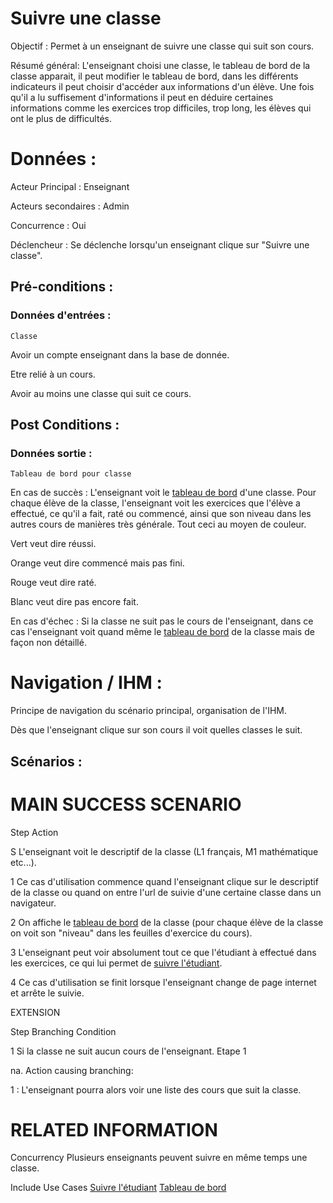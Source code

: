 # Suivre une classe


Objectif :  Permet à un enseignant de suivre une classe qui suit son cours. 

Résumé général: L'enseignant choisi une classe, le tableau de bord de la classe apparait, il peut modifier le tableau de bord, dans les différents indicateurs il peut choisir d'accéder aux informations d'un élève. Une fois qu'il a lu suffisement d'informations il peut en déduire certaines informations comme les exercices trop difficiles, trop long, les élèves qui ont le plus de difficultés.

# Données :

Acteur Principal : Enseignant

Acteurs secondaires : Admin

Concurrence : Oui

Déclencheur : Se déclenche lorsqu'un enseignant clique sur "Suivre une classe".

## Pré-conditions :

### Données d'entrées :

	Classe

Avoir un compte enseignant dans la base de donnée.

Etre relié à un cours.

Avoir au moins une classe qui suit ce cours.


## Post Conditions :

### Données sortie :

	Tableau de bord pour classe

En cas de succès : L'enseignant voit le [tableau de bord](/tableaudebord.md) d'une classe.
Pour chaque élève de la classe, l'enseignant voit les exercices que l'élève a effectué, ce qu'il a fait, raté ou commencé, ainsi que son niveau dans les autres cours de manières très générale. Tout ceci au moyen de couleur.

Vert veut dire réussi.

Orange veut dire commencé mais pas fini.

Rouge veut dire raté.

Blanc veut dire pas encore fait.

En cas d'échec : Si la classe ne suit pas le cours de l'enseignant, dans ce cas l'enseignant voit quand même le [tableau de bord](/tableaudebord.md) de la classe mais de façon non détaillé.

# Navigation / IHM  :

Principe de navigation du scénario principal, organisation de l'IHM.

Dès que l'enseignant clique sur son cours il voit quelles classes le suit.

## Scénarios :

# MAIN SUCCESS SCENARIO

Step    Action

S    L'enseignant voit le descriptif de la classe (L1 français, M1 mathématique etc...).

1    Ce cas d'utilisation commence quand l'enseignant clique sur le descriptif de la classe ou quand on entre l'url de suivie d'une certaine classe dans un navigateur.

2    On affiche le [tableau de bord](/tableaudebord.md) de la classe (pour chaque élève de la classe on voit son "niveau" dans les feuilles d'exercice du cours).

3    L'enseignant peut voir absolument tout ce que l'étudiant à effectué dans les exercices, ce qui lui permet de [suivre l'étudiant](/suivreeleve.md).

4    Ce cas d'utilisation se finit lorsque l'enseignant change de page internet et arrête le suivie.


EXTENSION 

Step    Branching Condition

1	 Si la classe ne suit aucun cours de l'enseignant. Etape 1

na.  Action causing branching:

1 : L'enseignant pourra alors voir une liste des cours que suit la classe.


# RELATED INFORMATION

Concurrency    Plusieurs enseignants peuvent suivre en même temps une classe.

Include Use Cases    [Suivre l'étudiant](/suivreeleve.md) [Tableau de bord](/tableaudebord.md)
 
<!---
Author : Jordan
Validator : Raphael
-->
